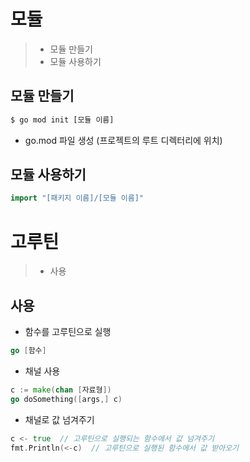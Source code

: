 # 모듈

> - 모듈 만들기
> - 모듈 사용하기

## 모듈 만들기

```Bash
$ go mod init [모듈 이름]
```

- go.mod 파일 생성 (프로젝트의 루트 디렉터리에 위치)

## 모듈 사용하기

```Go
import "[패키지 이름]/[모듈 이름]"
```

# 고루틴

> - 사용

## 사용

- 함수를 고루틴으로 실행

```Go
go [함수]
```

- 채널 사용

```Go
c := make(chan [자료형])
go doSomething([args,] c)
```

- 채널로 값 넘겨주기

```Go
c <- true  // 고루틴으로 실행되는 함수에서 값 넘겨주기
fmt.Println(<-c)  // 고루틴으로 실행된 함수에서 값 받아오기
```
